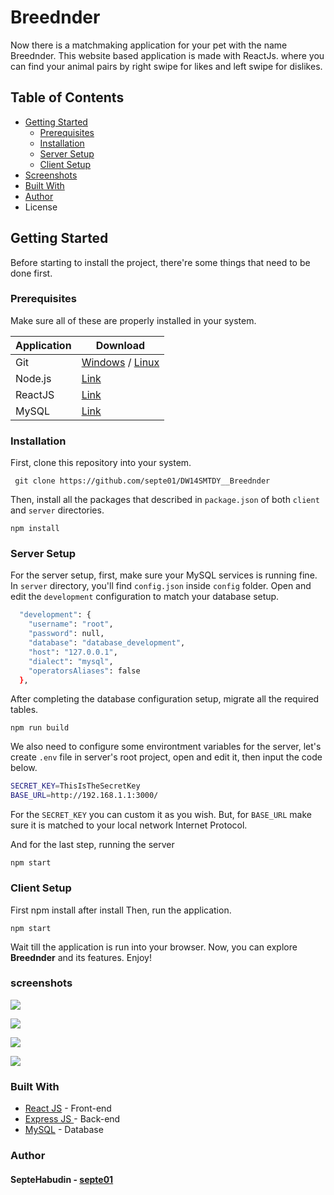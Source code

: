 # Breednder
Now there is a matchmaking application for your pet with the name Breednder. This website based application is made with ReactJs. where you can find your animal pairs by right swipe for likes and left swipe for dislikes.

## Table of Contents
* [Getting Started][#getting-started]
	*  [Prerequisites][#prerequisites]
	* [Installation][#installation]
	* [Server Setup][#server-setup]
	* [Client Setup][#client-setup]
* [Screenshots][#screenshots]
* [Built With][#built-with]
* [Author][#author]
* License



## Getting Started
Before starting to install the project, there're some things that need to be done first.

### Prerequisites
Make sure all of these are properly installed in your system.

| Application | Download                                                                                              |
| ----------- | ----------------------------------------------------------------------------------------------------- |
| Git         | [Windows](https://gitforwindows.org/ "Windows") / [Linux](https://git-scm.com/download/linux "Linux") |
| Node.js     | [Link](https://nodejs.org/en/download/ "Link")                                                        |
| ReactJS     | [Link](https://reactjs.org/docs/getting-started.html "Link")                                          |
| MySQL       | [ Link](https://www.mysql.com/downloads/ " Link")                                                     |

### Installation
First, clone this repository into your system.

` git clone https://github.com/septe01/DW14SMTDY__Breednder`

Then, install all the packages that described in `package.json` of both `client` and `server` directories.

`npm install`

### Server Setup

For the server setup, first, make sure your MySQL services is running fine. In `server` directory, you'll find `config.json` inside `config` folder. Open and edit the `development` configuration to match your database setup.
```bash
  "development": {
    "username": "root",
    "password": null,
    "database": "database_development",
    "host": "127.0.0.1",
    "dialect": "mysql",
    "operatorsAliases": false
  },
  ```
After completing the database configuration setup, migrate all the required tables.

`npm run build`

We also need to configure some environtment variables for the server, let's create `.env` file in server's root project, open and edit it, then input the code below.

```bash 
SECRET_KEY=ThisIsTheSecretKey
BASE_URL=http://192.168.1.1:3000/
```
For the `SECRET_KEY` you can custom it as you wish. But, for `BASE_URL` make sure it is matched to your local network Internet Protocol.

And for the last step, running the server

`npm start`

### Client Setup
First npm install after install  Then, run the application.

`npm start`

Wait till the application is run into your browser. Now, you can explore **Breednder** and its features. Enjoy!

### screenshots

![](https://i.imgur.com/hxZwdVd.png)

![](https://i.imgur.com/EhBTjfK.png)

![](https://i.imgur.com/r7iN6Vq.png)

![](https://i.imgur.com/E2biQWP.png)


### Built With

* [React JS](https://reactjs.org/docs/getting-started.html "ReactJS") - Front-end
* [Express JS ](https://expressjs.com/en/starter/installing.html "Express JS ")- Back-end
* [MySQL](https://www.mysql.com/downloads/ "MySQL") - Database

### Author

#### SepteHabudin  - [septe01](https://github.com/septe01/ "septe01")

[#getting-started]: #getting-started
[#prerequisites]: #prerequisites "prerequisites"
[#installation]: #installation "Installation"
[#server-setup]: #server-setup "Server Setup"
[#client-setup]: #client-setup "Client Setup"
[#screenshots]: #screenshots "Screenshots"
[#built-with]: #built-with "Built With"
[#author]: #author "Author"
